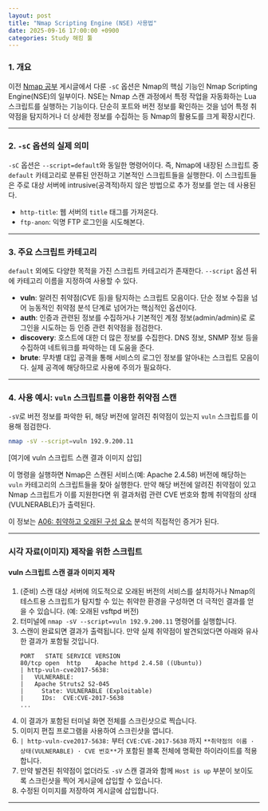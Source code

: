 ```yaml
---
layout: post
title: "Nmap Scripting Engine (NSE) 사용법"
date: 2025-09-16 17:00:00 +0900
categories: Study 해킹 툴
---
```


### 1. 개요

이전 [Nmap 공부](https://hamap0.github.io/study/해킹툴/2025/09/04/Nmap_study.html) 게시글에서 다룬 `-sC` 옵션은 Nmap의 핵심 기능인 Nmap Scripting Engine(NSE)의 일부이다. NSE는 Nmap 스캔 과정에서 특정 작업을 자동화하는 Lua 스크립트를 실행하는 기능이다. 단순히 포트와 버전 정보를 확인하는 것을 넘어 특정 취약점을 탐지하거나 더 상세한 정보를 수집하는 등 Nmap의 활용도를 크게 확장시킨다.

---

### 2. `-sC` 옵션의 실제 의미

`-sC` 옵션은 `--script=default`와 동일한 명령어이다. 즉, Nmap에 내장된 스크립트 중 `default` 카테고리로 분류된 안전하고 기본적인 스크립트들을 실행한다. 이 스크립트들은 주로 대상 서버에 intrusive(공격적)하지 않은 방법으로 추가 정보를 얻는 데 사용된다.
*   `http-title`: 웹 서버의 `title` 태그를 가져온다.
*   `ftp-anon`: 익명 FTP 로그인을 시도해본다.

---

### 3. 주요 스크립트 카테고리

`default` 외에도 다양한 목적을 가진 스크립트 카테고리가 존재한다. `--script` 옵션 뒤에 카테고리 이름을 지정하여 사용할 수 있다.

*   **vuln**: 알려진 취약점(CVE 등)을 탐지하는 스크립트 모음이다. 단순 정보 수집을 넘어 능동적인 취약점 분석 단계로 넘어가는 핵심적인 옵션이다.
*   **auth**: 인증과 관련된 정보를 수집하거나 기본적인 계정 정보(admin/admin)로 로그인을 시도하는 등 인증 관련 취약점을 점검한다.
*   **discovery**: 호스트에 대한 더 많은 정보를 수집한다. DNS 정보, SNMP 정보 등을 수집하여 네트워크를 파악하는 데 도움을 준다.
*   **brute**: 무차별 대입 공격을 통해 서비스의 로그인 정보를 알아내는 스크립트 모음이다. 실제 공격에 해당하므로 사용에 주의가 필요하다.

---

### 4. 사용 예시: `vuln` 스크립트를 이용한 취약점 스캔

`-sV`로 버전 정보를 파악한 뒤, 해당 버전에 알려진 취약점이 있는지 `vuln` 스크립트를 이용해 점검한다.

```bash
nmap -sV --script=vuln 192.9.200.11
```
[여기에 vuln 스크립트 스캔 결과 이미지 삽입]

이 명령을 실행하면 Nmap은 스캔된 서비스(예: Apache 2.4.58) 버전에 해당하는 `vuln` 카테고리의 스크립트들을 찾아 실행한다. 만약 해당 버전에 알려진 취약점이 있고 Nmap 스크립트가 이를 지원한다면 위 결과처럼 관련 CVE 번호와 함께 취약점의 상태(VULNERABLE)가 출력된다.

이 정보는 [A06: 취약하고 오래된 구성 요소](https://hamap0.github.io/projects/owasp-top-10/2025/08/30/A06_Vulnerable-and-Outdated-Components.html) 분석의 직접적인 증거가 된다.

<hr class="short-rule">





### 시각 자료(이미지) 제작을 위한 스크립트

#### **vuln 스크립트 스캔 결과 이미지 제작**

1.  (준비) 스캔 대상 서버에 의도적으로 오래된 버전의 서비스를 설치하거나 Nmap의 테스트용 스크립트가 탐지할 수 있는 취약한 환경을 구성하면 더 극적인 결과를 얻을 수 있습니다. (예: 오래된 vsftpd 버전)
2.  터미널에 `nmap -sV --script=vuln 192.9.200.11` 명령어를 실행합니다.
3.  스캔이 완료되면 결과가 출력됩니다. 만약 실제 취약점이 발견되었다면 아래와 유사한 결과가 포함될 것입니다.
    ```
    PORT   STATE SERVICE VERSION
    80/tcp open  http    Apache httpd 2.4.58 ((Ubuntu))
    | http-vuln-cve2017-5638:
    |   VULNERABLE:
    |   Apache Struts2 S2-045
    |     State: VULNERABLE (Exploitable)
    |     IDs:  CVE:CVE-2017-5638
    ...
    ```
4.  이 결과가 포함된 터미널 화면 전체를 스크린샷으로 찍습니다.
5.  이미지 편집 프로그램을 사용하여 스크린샷을 엽니다.
6.  `| http-vuln-cve2017-5638:` 부터 `CVE:CVE-2017-5638` 까지 `**취약점의 이름 · 상태(VULNERABLE) · CVE 번호**`가 포함된 블록 전체에 명확한 하이라이트를 적용합니다.
7.  만약 발견된 취약점이 없더라도 `-sV` 스캔 결과와 함께 `Host is up` 부분이 보이도록 스크린샷을 찍어 게시글에 삽입할 수 있습니다.
8.  수정된 이미지를 저장하여 게시글에 삽입합니다.

---